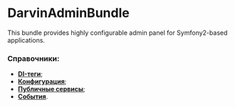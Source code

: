 # DarvinAdminBundle
This bundle provides highly configurable admin panel for Symfony2-based applications.

### Справочники:

- [**DI-теги**](Resources/doc/reference/di_tags.md);
- [**Конфигурация**](Resources/doc/reference/configuration.md);
- [**Публичные сервисы**](Resources/doc/reference/services.md);
- [**События**](Resources/doc/reference/events.md).
